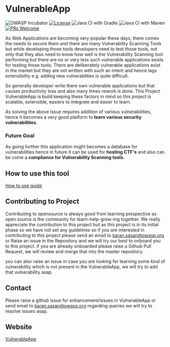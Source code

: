 # VulnerableApp 
![OWASP Incubator](https://img.shields.io/badge/owasp-incubator-blue.svg) [![License](https://img.shields.io/badge/License-Apache%202.0-blue.svg)](https://opensource.org/licenses/Apache-2.0) ![Java CI with Gradle](https://github.com/SasanLabs/VulnerableApp/workflows/Java%20CI%20with%20Gradle/badge.svg) ![Java CI with Maven](https://github.com/SasanLabs/VulnerableApp/workflows/Java%20CI%20with%20Maven/badge.svg) [![PRs Welcome](https://img.shields.io/badge/PRs-welcome-brightgreen.svg?style=flat-square)](http://makeapullrequest.com)

As Web Applications are becoming very popular these days, there comes the needs to secure them and there are many Vulnerability Scanning Tools but while developing those tools developers need to test those tools, not only that they also need to know how well is the Vulnerability Scanning tool performing but there are no or very less such vulnerable applications exists for testing those tools. There are deliberately vulnerable applications exist in the market but they are not written with such an intent and hence lags extensibility e.g. adding new vulnerablities is quite difficult.

So generally developer write there own vulnerable applications but that causes productivity loss and also many times rework is done. This Project VulnerableApp is build keeping these factors in mind so this project is scalable, extensible, easiers to integrate and easier to learn.

As solving the above issue requires addition of various vulnerabilities, hence it becomes a very good platform to **learn various security vulnerabilities**. 

### Future Goal
As going further this application might becomes a database for vulnerabilities hence in future it can be used for **hosting CTF's** and also can be come a **compliance for Vulnerability Scanning tools.**

## How to use this tool ##
[How to use guide](https://github.com/SasanLabs/VulnerableApp/blob/master/HOW-TO-USE.md)

## Contributing to Project ##
Contributing to opensource is always good from learning prespective as open source is the community for learn-help-grow-ing together. 
We really appreciate the contribution to this project but as this project is in its initial phase so we have not set any guidelines so if you are interested in contributing to this project please send an email to karan.sasan@owasp.org or Raise an issue in the Repository and we will try our best to onboard you to this project. if you are already onboarded please raise a Github Pull Request, we will review and merge that into the master repository.

you can also raise an issue in case you are looking for learning some kind of vulnerability which is not present in the VulnerableApp, we will try to add that vulnerability asap.

## Contact ##
Please raise a github issue for enhancement/issues in VulnerableApp or send email to karan.sasan@owasp.org regarding queries
we will try to resolve issues asap.

## Website ##
[VulnerableApp](https://owasp.org/www-project-vulnerableapp/)
